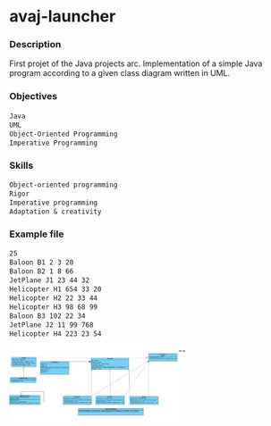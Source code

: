 # avaj-launcher
### Description
First projet of the Java projects arc.
Implementation of a simple Java program according to a given class diagram written in UML.
### Objectives
```
Java 
UML 
Object-Oriented Programming 
Imperative Programming 
```
### Skills
```
Object-oriented programming 
Rigor 
Imperative programming 
Adaptation & creativity 
```
### Example file
```
25
Baloon B1 2 3 20
Baloon B2 1 8 66
JetPlane J1 23 44 32
Helicopter H1 654 33 20
Helicopter H2 22 33 44
Helicopter H3 98 68 99
Baloon B3 102 22 34
JetPlane J2 11 99 768
Helicopter H4 223 23 54
```
-<img align="left"  src="https://github.com/liderako/avaj-launcher/blob/master/resource/avaj_uml.jpg" width="60%" />-
